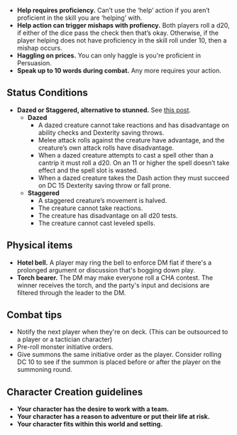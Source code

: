 - **Help requires proficiency.** Can’t use the ‘help’ action if you aren’t proficient in the skill you are ‘helping’ with.
- **Help action can trigger mishaps with profiency.** Both players roll a d20, if either of the dice pass the check then that’s okay. Otherwise, if the player helping does not have proficiency in the skill roll under 10, then a mishap occurs.
- **Haggling on prices.** You can only haggle is you're proficient in Persuasion.
- **Speak up to 10 words during combat.** Any more requires your action.

## Status Conditions
- **Dazed or Staggered, alternative to stunned.** See [this post](https://www.hipstersanddragons.com/dazed-alternative-condition-to-stunned/).
	- **Dazed**
		- A dazed creature cannot take reactions and has disadvantage on ability checks and Dexterity saving throws.
		- Melee attack rolls against the creature have advantage, and the creature’s own attack rolls have disadvantage.
		- When a dazed creature attempts to cast a spell other than a cantrip it must roll a d20. On an 11 or higher the spell doesn’t take effect and the spell slot is wasted.
		- When a dazed creature takes the Dash action they must succeed on DC 15 Dexterity saving throw or fall prone.
	- **Staggered**
		- A staggered creature’s movement is halved.
		- The creature cannot take reactions.
		- The creature has disadvantage on all d20 tests.
		- The creature cannot cast leveled spells.



## Physical items
 - **Hotel bell.** A player may ring the bell to enforce DM fiat if there's a prolonged argument or discussion that's bogging down play.
 - **Torch bearer.** The DM may make everyone roll a CHA contest. The winner receives the torch, and the party's input and decisions are filtered through the leader to the DM.

## Combat tips
- Notify the next player when they're on deck. (This can be outsourced to a player or a tactician character)
- Pre-roll monster initiative orders.
- Give summons the same initiative order as the player. Consider rolling DC 10 to see if the summon is placed before or after the player on the summoning round.

## Character Creation guidelines
- **Your character has the desire to work with a team.**
- **Your character has a reason to adventure or put their life at risk.**
- **Your character fits within this world and setting.**